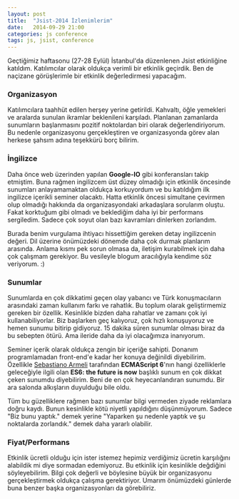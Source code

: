 ```yaml
---
layout: post
title:  "Jsist-2014 İzlenimlerim"
date:   2014-09-29 21:00
categories: js conference
tags: js, jsist, conference
---
```


Geçtiğimiz haftasonu (27-28 Eylül) İstanbul'da düzenlenen Jsist etkinliğine katıldım. Katılımcılar olarak oldukça verimli bir etkinlik geçirdik. Ben de naçizane görüşlerimle bir etkinlik değerledirmesi yapacağım.

### Organizasyon

Katılımcılara taahhüt edilen herşey yerine getirildi. Kahvaltı, öğle yemekleri ve aralarda sunulan ikramlar beklenileni karşıladı. Planlanan zamanlarda sunumların başlanmasını pozitif noktolardan biri olarak değerlendiriyorum. Bu nedenle organizasyonu gerçekleştiren ve organizasyonda görev alan herkese şahsım adına teşekkürü borç bilirim.

### İngilizce

Daha önce web üzerinden yapılan **Google-IO** gibi konferansları takip etmiştim. Buna rağmen ingilizcem üst düzey olmadığı için etkinlik öncesinde sunumları anlayamamaktan oldukça korkuyordum ve bu katıldığım ilk ingilizce içerikli seminer olacaktı. Hatta etkinlik öncesi simultane çevirmen olup olmadığı hakkında da organizasyondaki arkadaşlara sorularım oluştu. Fakat korktuğum gibi olmadı ve beklediğim daha iyi bir performans sergiledim. Sadece çok soyut olan bazı kavramları dinlerken zorlandım. 

Burada benim vurgulama ihtiyacı hissettiğim gereken detay ingilizcenin değeri. Dil üzerine önümüzdeki dönemde daha çok durmak planlarım arasında. Anlama kısmı pek sorun olmasa da, iletişim kurabilmek için daha çok çalışmam gerekiyor. Bu vesileyle blogum aracılığıyla kendime söz veriyorum. :)

### Sunumlar

Sunumlarda en çok dikkatimi geçen olay yabancı ve Türk konuşmacıların arasındaki zaman kullanım farkı ve rahatlık. Bu toplum olarak geliştirmemiz gereken bir özellik. Kesinlikle bizden daha rahatlar ve zamanı çok iyi kullanabiliyorlar. Biz başlarken geç kalıyoruz, çok hızlı konuşuyoruz ve hemen sunumu bitirip gidiyoruz. 15 dakika süren sunumlar olması biraz da bu sebepten ötürü. Ama ileride daha da iyi olacağımıza inanıyorum. 

Seminer içerik olarak oldukça zengin bir içeriğe sahipti. Donanım programlamadan front-end'e kadar her konuya değinildi diyebilirim. Özellikle [Sebastiano Armeli](https://twitter.com/sebarmeli) tarafından **ECMAScript 6**'nın hangi özelliklerle geleceğiyle ilgili olan **ES6: the future is now** başlıklı sunum en çok dikkat çeken sunumdu diyebilirim. Beni de en çok heyecanlandıran sunumdu. Bir ara salonda alkışların duyulduğu bile oldu.

Tüm bu güzelliklere rağmen bazı sunumlar bilgi vermeden ziyade reklamlara doğru kaydı. Bunun kesinlikle kötü niyetli yapıldığını düşünmüyorum. Sadece "Biz bunu yaptık." demek yerine "Yaparken şu nedenle yaptık ve şu noktalarda zorlandık." demek daha yararlı olabilir.

### Fiyat/Performans

Etkinlik ücretli olduğu için ister istemez hepimiz verdiğimiz ücretin karşılığını alabildik mi diye sormadan edemiyoruz. Bu etkinlik için kesinlikle değdiğini söyleyebilirim. Bilgi çok değerli ve böylesine büyük bir organizasyonu gerçekleştirmek oldukça çalışma gerektiriyor. Umarım önümüzdeki günlerde buna benzer başka organizasyonları da görebiliriz. 



